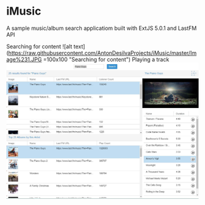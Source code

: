 # iMusic
A sample music/album search applicatiom built with ExtJS 5.0.1 and LastFM API

Searching for content
![alt text](https://raw.githubusercontent.com/AntonDesilvaProjects/iMusic/master/Image%231.JPG =100x100 "Searching for content")
Playing a track
![alt text](https://raw.githubusercontent.com/AntonDesilvaProjects/iMusic/master/Image%232.JPG "Playing a track")

